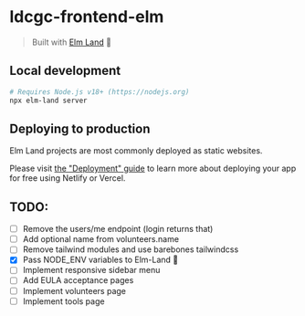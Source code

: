 # ldcgc-frontend-elm

> Built with [Elm Land](https://elm.land) 🌈

## Local development

```bash
# Requires Node.js v18+ (https://nodejs.org)
npx elm-land server
```

## Deploying to production

Elm Land projects are most commonly deployed as static websites.

Please visit [the "Deployment" guide](https://elm.land/guide/deploying) to learn more
about deploying your app for free using Netlify or Vercel.

## TODO:

- [ ] Remove the users/me endpoint (login returns that)
- [ ] Add optional name from volunteers.name
- [ ] Remove tailwind modules and use barebones tailwindcss
- [x] Pass NODE_ENV variables to Elm-Land 🌈
- [ ] Implement responsive sidebar menu
- [ ] Add EULA acceptance pages
- [ ] Implement volunteers page
- [ ] Implement tools page
